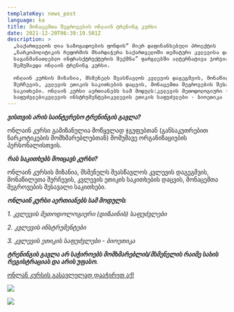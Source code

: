 ```yaml
---
templateKey: news_post
language: ka
title: მონაცემთა შეგროვების ონლაინ ტრენინგ კურსი
date: 2021-12-20T06:39:19.501Z
description: >
  „საქართველოს ღია საზოგადოების ფონდის“ მიერ დაფინანსებული პროექტის
  „ნარკოპოლიტიკის რეფორმის მხარდაჭერა საქართველოში თემატური კვლევისა და
  საგანმანათლებლო ინფრასქტრუქტურის შექმნა” ფარგლებში ალტერნატივა ჯორჯიას მიერ
  შემუშავდა ონლაინ ტრენინგ კურსი.

  ონლაინ კურსის მიზანია, მსმენელს შეასწავლოს კვლევის დაგეგმვის, მონაწილეთა
  შერჩევის, კვლევის ეთიკის საკითხების დაცვის, მონაცემთა შეგროვების შესავალი
  საკითხები. ონლაინ კურსი აერთიანებს სამ მოდულს:კვლევის მეთოდოლოგიური (დიზაინის)
  საფუძვლებიკვლევის ინსტრუმენტებიკვლევის ეთიკის საფუძვლები - ბიოეთიკა
---
```

_**ვისთვის არის საინტერესო ტრენინგის გავლა?**_ 

ონლაინ კურსი გამიზანულია მოწყვლად ჯგუფებთან (განსაკუთრებით ნარკოტიკების მომხმარებლებთან) მომუშავე ორგანიზაციების პერსონალისთვის.

**_რას საკითხებს მოიცავს კურსი?_**

ონლაინ კურსის მიზანია, მსმენელს შეასწავლოს კვლევის დაგეგმვის, მონაწილეთა შერჩევის, კვლევის ეთიკის საკითხების დაცვის, მონაცემთა შეგროვების შესავალი საკითხები. 

_**ონლაინ კურსი აერთიანებს სამ მოდულს:**_

_1. კვლევის მეთოდოლოგიური  (დიზაინის) საფუძვლები_

_2. კვლევის ინსტრუმენტები_

_3. კვლევის ეთიკის საფუძვლები - ბიოეთიკა_

_**ტრენინგის გავლა არ საჭიროებს მომხმარებლის/მსმენელის რაიმე სახის რეგისტრაციას და არის უფასო.**_

[ონლან კურსის გასავლელად დააჭირეთ აქ!](https://altgeorgia.ge/ka/trainings)

<div class='image-list'>

![](/media/uploads/screenshot-91-.png)

</div>

<div class='image-list'>

![](/media/uploads/e50-.png)

</div>
